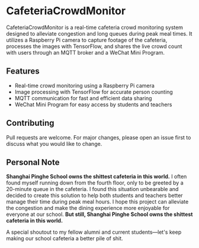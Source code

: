 # CafeteriaCrowdMonitor
CafeteriaCrowdMonitor is a real-time cafeteria crowd monitoring system designed to alleviate congestion and long queues during peak meal times. It utilizes a Raspberry Pi camera to capture footage of the cafeteria, processes the images with TensorFlow, and shares the live crowd count with users through an MQTT broker and a WeChat Mini Program.

## Features
- Real-time crowd monitoring using a Raspberry Pi camera
- Image processing with TensorFlow for accurate person counting
- MQTT communication for fast and efficient data sharing
- WeChat Mini Program for easy access by students and teachers

## Contributing
Pull requests are welcome. For major changes, please open an issue first to discuss what you would like to change.

## Personal Note

__Shanghai Pinghe School owns the shittest cafeteria in this world.__ I often found myself running down from the fourth floor, only to be greeted by a 20-minute queue in the cafeteria. I found this situation unbearable and decided to create this solution to help both students and teachers better manage their time during peak meal hours. I hope this project can alleviate the congestion and make the dining experience more enjoyable for everyone at our school. __But still, Shanghai Pinghe School owns the shittest cafeteria in this world.__

A special shoutout to my fellow alumni and current students—let's keep making our school cafeteria a better pile of shit.

